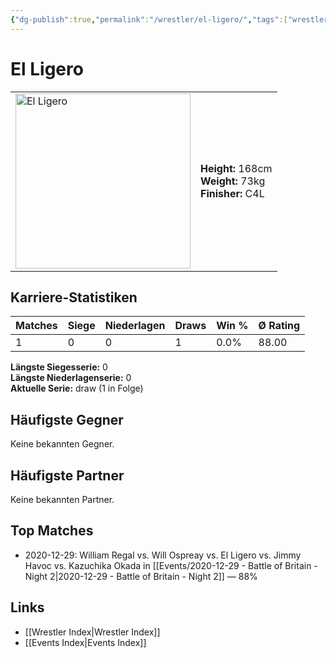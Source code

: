 ```yaml
---
{"dg-publish":true,"permalink":"/wrestler/el-ligero/","tags":["wrestler"],"noteIcon":"","created":"2025-08-11T09:33:18.630+02:00"}
---
```



# El Ligero

<table>
<tr>
<td><img src="El Ligero.png" width="280" alt="El Ligero"></td>
<td>
<b>Height:</b> 168cm<br>
<b>Weight:</b> 73kg<br>
<b>Finisher:</b> C4L<br>
</td>
</tr>
</table>

## Karriere-Statistiken

| Matches | Siege | Niederlagen | Draws | Win % | Ø Rating |
|---------|-------|-------------|-------|-------|-----------|
| 1 | 0 | 0 | 1 | 0.0% | 88.00 |

**Längste Siegesserie:** 0<br>**Längste Niederlagenserie:** 0<br>**Aktuelle Serie:** draw (1 in Folge)


## Häufigste Gegner
Keine bekannten Gegner.

## Häufigste Partner
Keine bekannten Partner.

## Top Matches
- 2020-12-29: William Regal vs. Will Ospreay vs. El Ligero vs. Jimmy Havoc vs. Kazuchika Okada in [[Events/2020-12-29 - Battle of Britain - Night 2\|2020-12-29 - Battle of Britain - Night 2]] — 88%

## Links
- [[Wrestler Index\|Wrestler Index]]
- [[Events Index\|Events Index]]
